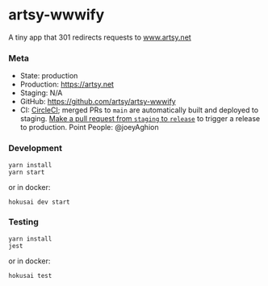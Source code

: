 # artsy-wwwify

A tiny app that 301 redirects requests to www.artsy.net

### Meta

- State: production
- Production: https://artsy.net
- Staging: N/A
- GitHub: https://github.com/artsy/artsy-wwwify
- CI: [CircleCI](https://circleci.com/gh/artsy/artsy-wwwify); merged PRs to `main` are automatically built and deployed to staging. [Make a pull request from `staging` to `release`](https://github.com/artsy/artsy-wwwify/compare/release...staging?expand=1) to trigger a release to production.
  Point People: @joeyAghion

### Development

    yarn install
    yarn start

or in docker:

    hokusai dev start

### Testing

    yarn install
    jest

or in docker:

    hokusai test

